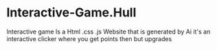 # Interactive-Game.Hull
Interactive game Is a Html .css .js Website that is generated by Ai it's an interactive clicker where you get points then but upgrades
